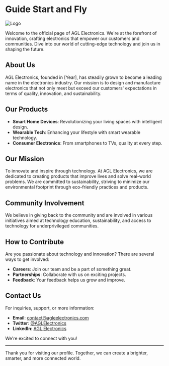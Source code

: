 # Guide Start and Fly

![Logo](/profile/assets/img/logo.png)

Welcome to the official page of AGL Electronics. We're at the forefront of innovation, crafting electronics that empower our customers and communities. Dive into our world of cutting-edge technology and join us in shaping the future.

## About Us

AGL Electronics, founded in [Year], has steadily grown to become a leading name in the electronics industry. Our mission is to design and manufacture electronics that not only meet but exceed our customers' expectations in terms of quality, innovation, and sustainability.

## Our Products

- **Smart Home Devices**: Revolutionizing your living spaces with intelligent design.
- **Wearable Tech**: Enhancing your lifestyle with smart wearable technology.
- **Consumer Electronics**: From smartphones to TVs, quality at every step.

## Our Mission

To innovate and inspire through technology. At AGL Electronics, we are dedicated to creating products that improve lives and solve real-world problems. We are committed to sustainability, striving to minimize our environmental footprint through eco-friendly practices and products.

## Community Involvement

We believe in giving back to the community and are involved in various initiatives aimed at technology education, sustainability, and access to technology for underprivileged communities.

## How to Contribute

Are you passionate about technology and innovation? There are several ways to get involved:

- **Careers**: Join our team and be a part of something great.
- **Partnerships**: Collaborate with us on exciting projects.
- **Feedback**: Your feedback helps us grow and improve.

## Contact Us

For inquiries, support, or more information:

- **Email**: <contact@agleelectronics.com>
- **Twitter**: [@AGLElectronics](twitter-handle-link)
- **LinkedIn**: [AGL Electronics](linkedin-profile-link)

We're excited to connect with you!

---

Thank you for visiting our profile. Together, we can create a brighter, smarter, and more connected world.

